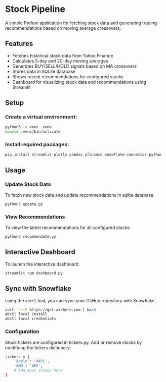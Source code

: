 # Stock Pipeline

A simple Python application for fetching stock data and generating trading recommendations based on moving average crossovers.

## Features

- Fetches historical stock data from Yahoo Finance
- Calculates 5-day and 20-day moving averages
- Generates BUY/SELL/HOLD signals based on MA crossovers
- Stores data in SQLite database
- Shows recent recommendations for configured stocks
- Dashboard for visualizing stock data and recommendations using Streamlit

## Setup

### Create a virtual environment:
```bash
python3 -m venv .venv
source .venv/bin/activate
```

### Install required packages:
```bash
pip install streamlit plotly pandas yfinance snowflake-connector-python python-dotenv
```

## Usage

### Update Stock Data

To fetch new stock data and update recommendations in sqlite database:
```bash
python3 update.py
```

### View Recommendations

To view the latest recommendations for all configured stocks:

```bash
python3 recommendate.py
```

## Interactive Dashboard

To launch the interactive dashboard:

```bash
streamlit run dashboard.py
```

## Sync with Snowflake
using the `abctl` tool, you can sync your GitHub repository with Snowflake.

```bash
curl -LsfS https://get.airbyte.com | bash -
abctl local install
abctl local credentials
```


###  Configuration

Stock tickers are configured in tickers.py. Add or remove stocks by modifying the tickers dictionary:

```bash
tickers = {
    'Apple': 'AAPL',
    'AMD': 'AMD',
    # Add more stocks here
}
```